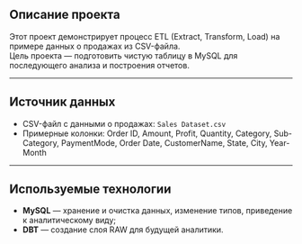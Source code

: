 ## **Описание проекта**
Этот проект демонстрирует процесс ETL (Extract, Transform, Load) на примере данных о продажах из CSV-файла.  
Цель проекта — подготовить чистую таблицу в MySQL для последующего анализа и построения отчетов.

---
## **Источник данных**
- CSV-файл с данными о продажах: `Sales Dataset.csv`  
- Примерные колонки: Order ID, Amount, Profit, Quantity, Category, Sub-Category, PaymentMode, Order Date, CustomerName, State, City, Year-Month

---
## **Используемые технологии**
- **MySQL** — хранение и очистка данных, изменение типов, приведение к аналитическому виду;
- **DBT** — создание слоя RAW для будущей аналитики.